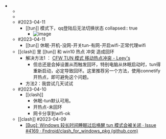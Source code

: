 -
	-
	-
	- #2023-04-11
		- [[tun]] 模式下，qq登陆后无法切换状态
		  collapsed:: true
			- ![image](https://user-images.githubusercontent.com/25523606/100301528-49576000-2fd3-11eb-9e5a-f527188d5684.png)
	- #2023-04-11
		- [[tun]] 休眠-开机-没网-开关tun-有网-开启wifi-正常代理wifi
	- [[clash]] 里 [[tun]] 和 win10 热点 冲突 造成回环
		- 解决方法1 ： [CFW TUN 模式 移动热点冲突 - Leey's](https://blog.leey.tech/2022/04/20/cfw-tun-hotspot.html)
			- 但总还是会掉设置从而触发回环，特别电脑从休眠启动时，tun得重新启动，必定导致回环。这里推荐另一个方法，使用connetify开热点，即可避免这个问题。
		- 方法2：我尝试几天试试
	- #2023-04-10
		- [[clash]]
			- 休眠-tun默认可用。
			- 开热点-未回环
			- 网卡分享到wifi-ok
	- [[clash]] #2023-04-09
		- [[Bug]: Windows 较长时间睡眠过后唤醒 tun 模式会被关闭 · Issue #4169 · Fndroid/clash_for_windows_pkg (github.com)](https://github.com/Fndroid/clash_for_windows_pkg/issues/4169)